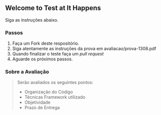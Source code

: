 ## Welcome to Test at It Happens
Siga as instruções abaixo.

### Passos

1. Faça um Fork deste respositório.
2. Siga atentamente as instruções da prova em avaliacao/prova-1308.pdf
3. Quando finalizar o teste faça um *pull request*
4. Aguarde os próximos passos.

### Sobre a Avaliação

> Serão avaliados os seguintes pontos:
>
> * Organização do Código
> * Técnicas Framework utilizado
> * Objetividade
> * Prazo de Entrega
